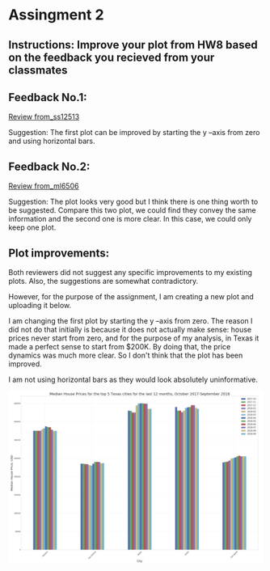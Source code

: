 
# Assingment 2

## Instructions: Improve your plot from HW8 based on the feedback you recieved from your classmates


## Feedback No.1:

[Review from_ss12513](https://github.com/eb3237/PUI2018_eb3237/blob/master/HW8_eb3237/eb3237_plotReview_ss12513.md)

Suggestion:
The first plot can be improved by starting the y –axis from zero and using horizontal bars.

## Feedback No.2:

[Review from_ml6506](https://github.com/eb3237/PUI2018_eb3237/blob/master/HW8_eb3237/eb3237_plotReview_ml6506.md)


Suggestion:
The plot looks very good but I think there is one thing worth to be suggested. 
Compare this two plot, we could find they convey the same information and the second one is more clear. 
In this case, we could only keep one plot.

## Plot improvements:

Both reviewers did not suggest any specific improvements to my existing plots. Also, the suggestions are somewhat contradictory.

However, for the purpose of the assignment, I am creating a new plot and uploading it below. 

I am changing the first plot by starting the y –axis from zero. The reason I did not do that initially is because it does not actually make sense: house prices never start from zero, and for the purpose of my analysis, in Texas it made a perfect sense to start from $200K. By doing that, the price dynamics was much more clear. So I don't think that the plot has been improved. 

I am not using horizontal bars as they would look absolutely uninformative.  



![](https://raw.githubusercontent.com/eb3237/PUI2018_eb3237/master/HW11_eb3237/Screen%20Shot%202018-12-04%20at%2010.00.48%20PM.png)
